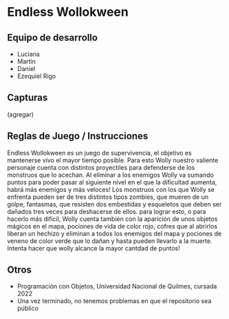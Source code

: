 # Endless Wollokween

## Equipo de desarrollo

- Luciana
- Martín
- Daniel
- Ezequiel Rigo

## Capturas

(agregar)

## Reglas de Juego / Instrucciones

Endless Wollokween es un juego de supervivencia, el objetivo es mantenerse vivo el mayor tiempo posible. Para esto Wolly nuestro valiente personaje cuenta con distintos proyectiles para defenderse de los monstruos que lo acechan.
Al eliminar a los enemigos Wolly va sumando puntos para poder pasar al siguiente nivel en el que la dificultad aumenta, habrá más enemigos y más veloces!
Los monstruos con los que Wolly se enfrenta pueden ser de tres distintos tipos zombies, que mueren de un golpe, fantasmas, que resisten dos embestidas y esqueletos que deben ser dañados tres veces para deshacerse de ellos.
para lograr esto, o para hacerlo más difícil, Wolly cuenta también con la aparición de unos objetos mágicos en el mapa, pociones de vida de color rojo, cofres que al abrirlos liberan un hechizo y eliminan a todos los enemigos del mapa y pociones de veneno de color verde que lo dañan y hasta pueden llevarlo a la muerte.
Intenta hacer que wolly alcance la mayor cantdad de puntos!


## Otros

- Programación con Objetos, Universidad Nacional de Quilmes, cursada 2022
- Una vez terminado, no tenemos problemas en que el repositorio sea público

